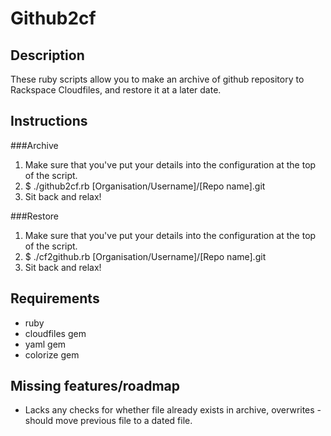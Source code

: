 Github2cf
=========

Description
-----------

These ruby scripts allow you to make an archive of github repository to Rackspace Cloudfiles, and restore it at a later date.

Instructions
------------

###Archive

1. Make sure that you've put your details into the configuration at the top of the script.
2. $ ./github2cf.rb [Organisation/Username]/[Repo name].git
3. Sit back and relax!

###Restore

1. Make sure that you've put your details into the configuration at the top of the script.
2. $ ./cf2github.rb [Organisation/Username]/[Repo name].git
3. Sit back and relax! 

Requirements
------------
- ruby
- cloudfiles gem
- yaml gem
- colorize gem

Missing features/roadmap
------------------------
- Lacks any checks for whether file already exists in archive, overwrites -should move previous file to a dated file.
